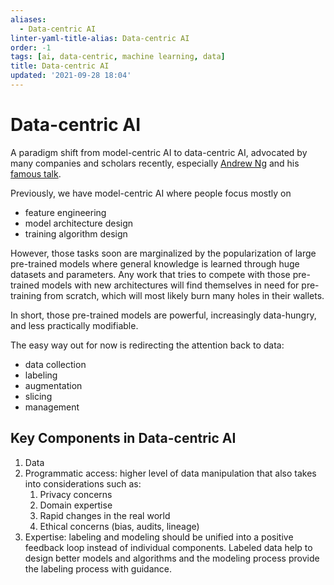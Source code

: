 ```yaml
---
aliases:
  - Data-centric AI
linter-yaml-title-alias: Data-centric AI
order: -1
tags: [ai, data-centric, machine learning, data]
title: Data-centric AI
updated: '2021-09-28 18:04'
---
```


# Data-centric AI

A paradigm shift from model-centric AI to data-centric AI, advocated by many companies and scholars recently, especially [Andrew Ng](https://en.wikipedia.org/wiki/Andrew_Ng) and his [famous talk](https://www.youtube.com/watch?v=06-AZXmwHjo).

Previously, we have model-centric AI where people focus mostly on
- feature engineering
- model architecture design
- training algorithm design

However, those tasks soon are marginalized by the popularization of large pre-trained models where general knowledge is learned through huge datasets and parameters. Any work that tries to compete with those pre-trained models with new architectures will find themselves in need for pre-training from scratch, which will most likely burn many holes in their wallets.

In short, those pre-trained models are powerful, increasingly data-hungry, and less practically modifiable.

The easy way out for now is redirecting the attention back to data:
- data collection
- labeling
- augmentation
- slicing
- management

## Key Components in Data-centric AI

1. Data
2. Programmatic access: higher level of data manipulation that also takes into considerations such as:
	1. Privacy concerns
	2. Domain expertise
	3. Rapid changes in the real world
	4. Ethical concerns (bias, audits, lineage)
3. Expertise: labeling and modeling should be unified into a positive feedback loop instead of individual components. Labeled data help to design better models and algorithms and the modeling process provide the labeling process with guidance.

